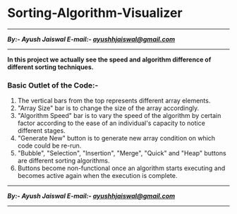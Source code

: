# Sorting-Algorithm-Visualizer

********************
***By:- Ayush Jaiswal
E-mail:- ayushhjaiswal@gmail.com***
********************

**In this project we actually see the speed and algorithm difference of different sorting techniques.**
### Basic Outlet of the Code:-
1. The vertical bars from the top represents different array elements.
2. "Array Size" bar is to change the size of the array accordingly.
3. "Algorithm Speed" bar is to vary the speed of the algorithm by certain factor according to the ease of an individual's capacity to notice different stages.
4. "Generate New" button is to generate new array condition on which code could be re-run.
5. "Bubble", "Selection", "Insertion", "Merge", "Quick" and "Heap" buttons are different sorting algorithms.
6. Buttons become non-functional once an algorithm starts executing and becomes active again when the execution is complete.

********************
***By:- Ayush Jaiswal
E-mail:- ayushhjaiswal@gmail.com***
********************
